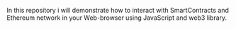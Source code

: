 In this repository i will demonstrate how to interact with SmartContracts and Ethereum network in your Web-browser using JavaScript and web3 library.
